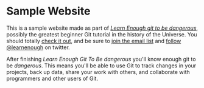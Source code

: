 # Sample Website

This is a sample website made as part of [*Learn Enough git to be dangerous*](http://learnenough.com/git-tutorial),  possibly the greatest beginner Git tutorial in the history of the Universe. You should totally [check it out](http://learnenough.com/git-tutorial), and be sure to [join the email list](http://learnenough.com/#email_list) and [follow @learnenough](http://twitter.com/learnenough) on twitter.

After finishing *Learn Enough Git To Be dangerous* you'll know enough git to be *dangerous*. This means you'll be able to use Git to track changes in your projects, back up data, share your work with others, and collaborate with programmers and other users of Git. 
